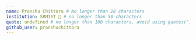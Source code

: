 ```yaml
---
name: Pranshu Chittora # No longer than 28 characters
institution: SRMIST 🚩 # no longer than 58 characters
quote: undefined # no longer than 100 characters, avoid using quotes(") to guarantee the format remains the same.
github_user: pranshuchittora
---
```

